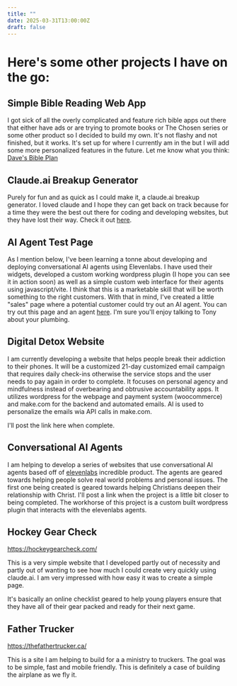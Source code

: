 ```yaml
---
title: ""
date: 2025-03-31T13:00:00Z
draft: false
---
```


# Here's some other projects I have on the go:

## Simple Bible Reading Web App

I got sick of all the overly complicated and feature rich bible apps out there that either have ads or are trying to promote books or The Chosen series or some other product so I decided to build my own. It's not flashy and not finished, but it works. It's set up for where I currently am in the but I will add some more personalized features in the future. Let me know what you think: [Dave's Bible Plan](https://bible.davidwicks.site)

## Claude.ai Breakup Generator

Purely for fun and as quick as I could make it, a claude.ai breakup generator. I loved claude and I hope they can get back on track because for a time they were the best out there for coding and developing websites, but they have lost their way. Check it out [here](https://claudebreakup.davidwicks.site/).

## AI Agent Test Page

As I mention below, I've been learning a tonne about developing and deploying conversational AI agents using Elevenlabs. I have used their widgets, developed a custom working wordpress plugin (I hope you can see it in action soon) as well as a simple custom web interface for their agents using javascript/vite. I think that this is a marketable skill that will be worth something to the right customers. With that in mind, I've created a little "sales" page where a potential customer could try out an AI agent. You can try out this page and an agent [here](https://agents.davidwicks.site/). I'm sure you'll enjoy talking to Tony about your plumbing.

## Digital Detox Website   

I am currently developing a website that helps people break their addiction to their phones. It will be a customized 21-day customized email campaign that requires daily check-ins otherwise the service stops and the user needs to pay again in order to complete. It focuses on personal agency and mindfulness instead of overbearing and obtrusive accountability apps. It utilizes wordpress for the webpage and payment system (woocommerce) and make.com for the backend and automated emails. AI is used to personalize the emails wia API calls in make.com.

I'll post the link here when complete.

## Conversational AI Agents

I am helping to develop a series of websites that use conversational AI agents based off of [elevenlabs](https://try.elevenlabs.io/davidwicks) incredible product. The agents are geared towards helping people solve real world problems and personal issues. The first one being created is geared towards helping Christians deepen their relationship with Christ. I'll post a link when the project is a little bit closer to being completed. The workhorse of this project is a custom built wordpress plugin that interacts with the elevenlabs agents. 

## Hockey Gear Check

<https://hockeygearcheck.com/>

This is a very simple website that I developed partly out of necessity and partly out of wanting to see how much I could create very quickly using claude.ai. I am very impressed with how easy it was to create a simple page. 

It's basically an online checklist geared to help young players ensure that they have all of their gear packed and ready for their next game. 

## Father Trucker

<https://thefathertrucker.ca/>

This is a site I am helping to build for a a ministry to truckers. The goal was to be simple, fast and mobile friendly. This is definitely a case of building the airplane as we fly it.